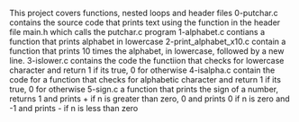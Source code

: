 This project covers functions, nested loops and header files
0-putchar.c contains the source code that prints text using the function in the header file main.h which calls the putchar.c program
1-alphabet.c contians a function that prints alphabet in lowercase
2-print_alphabet_x10.c contain a function that prints 10 times the alphabet, in lowercase, followed by a new line.
3-islower.c contains the code the functiion that checks for lowercase character and return 1 if its true, 0 for otherwise
4-isalpha.c contain the code for a function that checks for alphabetic character and return 1 if its true, 0 for otherwise
5-sign.c a function that prints the sign of a number, returns 1 and prints + if n is greater than zero, 0 and prints 0 if n is zero and -1 and prints - if n is less than zero

